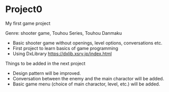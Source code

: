 # Project0
My first game project

Genre: shooter game, Touhou Series, Touhou Danmaku
- Basic shooter game without openings, level options, conversations etc.
- First project to learn basics of game programming
- Using DxLibrary <https://dxlib.xsrv.jp/index.html>

Things to be added in the next project
- Design pattern will be improved.
- Conversation between the enemy and the main charactor will be added.
- Basic game menu (choice of main charactor, level, etc.) will be added.

